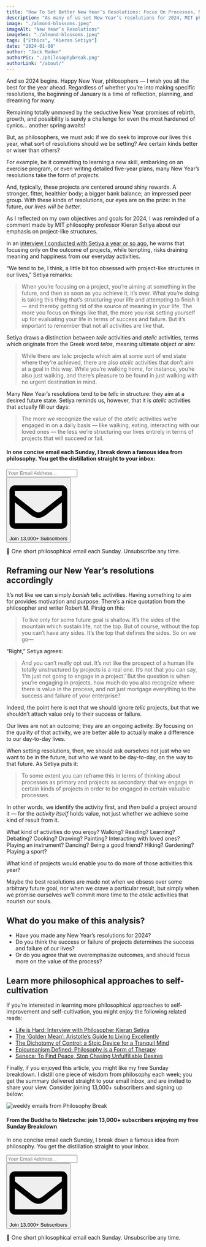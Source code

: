 ```yaml
---
title: "How To Set Better New Year’s Resolutions: Focus On Processes, Not Outcomes"
description: "As many of us set New Year’s resolutions for 2024, MIT philosophy professor Kieran Setiya argues that we might better serve ourselves by focusing on the quality of processes, not just the result of projects."
image: "./almond-blossoms.jpeg"
imageAlt: "New Year’s Resolutions"
imageSeo: "./almond-blossoms.jpeg"
tags: ["Ethics", "Kieran Setiya"]
date: "2024-01-08"
author: "Jack Maden"
authorPic: "./philosophybreak.png"
authorLink: "/about/"
---
```


<span class="big-letter">A</span>nd so 2024 begins. Happy New Year, philosophers — I wish you all the best for the year ahead. Regardless of whether you’re into making specific resolutions, the beginning of January is a time of reflection, planning, and dreaming for many.

Remaining totally unmoved by the seductive New Year promises of rebirth, growth, and possibility is surely a challenge for even the most hardened of cynics... another spring awaits!

But, as philosophers, we must ask: if we do seek to improve our lives this year, what sort of resolutions should we be setting? Are certain kinds better or wiser than others?

For example, be it committing to learning a new skill, embarking on an exercise program, or even writing detailed five-year plans, many New Year’s resolutions take the form of _projects._

And, typically, these projects are centered around shiny rewards. A stronger, fitter, healthier body; a bigger bank balance; an impressed peer group. With these kinds of resolutions, our eyes are on the prize: in the future, _our lives will be better._

As I reflected on my own objectives and goals for 2024, I was reminded of a comment made by MIT philosophy professor Kieran Setiya about our emphasis on project-like structures.

In an [interview I conducted with Setiya a year or so ago](/articles/life-is-hard-interview-with-mit-philosophy-professor-kieran-setiya/), he warns that focusing only on the outcome of projects, while tempting, risks draining meaning and happiness from our everyday activities.

“We tend to be, I think, a little bit too obsessed with project-like structures in our lives,” Setiya remarks:

>When you’re focusing on a project, you’re aiming at something in the future, and then as soon as you achieve it, it’s over. What you’re doing is taking this thing that’s structuring your life and attempting to finish it — and thereby getting rid of the source of meaning in your life. The more you focus on things like that, the more you risk setting yourself up for evaluating your life in terms of success and failure. But it’s important to remember that not all activities are like that.

Setiya draws a distinction between _telic_ activities and _atelic_ activities, terms which originate from the Greek word _telos_, meaning ultimate object or aim:

>While there are _telic_ projects which aim at some sort of end state where they’re achieved, there are also _atelic_ activities that don’t aim at a goal in this way. While you’re walking home, for instance, you’re also just walking, and there’s pleasure to be found in just walking with no urgent destination in mind.

Many New Year’s resolutions tend to be _telic_ in structure: they aim at a desired future state. Setiya reminds us, however, that it is _atelic_ activities that actually fill our days:

>The more we recognize the value of the _atelic_ activities we’re engaged in on a daily basis — like walking, eating, interacting with our loved ones — the less we’re structuring our lives entirely in terms of projects that will succeed or fail.

<!--small subscribe-->
<div class="course-promo darkradial-background subscribe text-center">
    <h4>In one concise email each Sunday, I break down a famous idea from philosophy. You get the distillation straight to your inbox:</h4>
    <div class="small-pad-top">
        <form action="https://app.convertkit.com/forms/5812400/subscriptions" method="post" data-sv-form="5812400" data-uid="be0e52d3c0" data-format="inline" data-version="6" data-options="{&quot;settings&quot;:{&quot;after_subscribe&quot;:{&quot;action&quot;:&quot;message&quot;,&quot;success_message&quot;:&quot;Thank you, philosopher! Your welcome email will land in your inbox shortly.&quot;,&quot;redirect_url&quot;:&quot;https://philosophybreak.com/thank-you/&quot;},&quot;analytics&quot;:{&quot;google&quot;:null,&quot;fathom&quot;:null,&quot;facebook&quot;:null,&quot;segment&quot;:null,&quot;pinterest&quot;:null,&quot;sparkloop&quot;:null,&quot;googletagmanager&quot;:null},&quot;modal&quot;:{&quot;trigger&quot;:&quot;timer&quot;,&quot;scroll_percentage&quot;:null,&quot;timer&quot;:5,&quot;devices&quot;:&quot;all&quot;,&quot;show_once_every&quot;:15},&quot;powered_by&quot;:{&quot;show&quot;:false,&quot;url&quot;:&quot;https://convertkit.com/features/forms?utm_campaign=poweredby&amp;utm_content=form&amp;utm_medium=referral&amp;utm_source=dynamic&quot;},&quot;recaptcha&quot;:{&quot;enabled&quot;:false},&quot;return_visitor&quot;:{&quot;action&quot;:&quot;show&quot;,&quot;custom_content&quot;:&quot;&quot;},&quot;slide_in&quot;:{&quot;display_in&quot;:&quot;bottom_right&quot;,&quot;trigger&quot;:&quot;timer&quot;,&quot;scroll_percentage&quot;:null,&quot;timer&quot;:5,&quot;devices&quot;:&quot;all&quot;,&quot;show_once_every&quot;:15},&quot;sticky_bar&quot;:{&quot;display_in&quot;:&quot;top&quot;,&quot;trigger&quot;:&quot;timer&quot;,&quot;scroll_percentage&quot;:null,&quot;timer&quot;:5,&quot;devices&quot;:&quot;all&quot;,&quot;show_once_every&quot;:15}},&quot;version&quot;:&quot;6&quot;}" min-width="400 500 600 700 800">
        <div data-style="clean"><ul data-element="errors" data-group="alert"></ul><div data-element="fields" data-stacked="false">
            <div>
                <input name="email_address" aria-label="Your Email Address..." placeholder="Your Email Address..." required type="email" />
            </div>
            <button class="button primary" type="submit" data-element="submit"><div><div></div><div></div><div></div></div><span><svg xmlns="http://www.w3.org/2000/svg" viewBox="0 0 512 512"><path d="M464 64H48C21.49 64 0 85.49 0 112v288c0 26.51 21.49 48 48 48h416c26.51 0 48-21.49 48-48V112c0-26.51-21.49-48-48-48zm0 48v40.805c-22.422 18.259-58.168 46.651-134.587 106.49-16.841 13.247-50.201 45.072-73.413 44.701-23.208.375-56.579-31.459-73.413-44.701C106.18 199.465 70.425 171.067 48 152.805V112h416zM48 400V214.398c22.914 18.251 55.409 43.862 104.938 82.646 21.857 17.205 60.134 55.186 103.062 54.955 42.717.231 80.509-37.199 103.053-54.947 49.528-38.783 82.032-64.401 104.947-82.653V400H48z"/></svg>Join 13,000+ Subscribers</span></button>
            </div>
            </div>
        </form>
        <p class="tiny-mar-top no-mar-bottom review-font">💭 One short philosophical email each Sunday. Unsubscribe any time.</p>
    </div>
</div>

## ​Reframing our New Year’s resolutions accordingly

<span class="big-letter">I</span>t’s not like we can simply _banish_ telic activities. Having something to aim for provides motivation and purpose. There’s a nice quotation from the philosopher and writer Robert M. Pirsig on this:

>To live only for some future goal is shallow. It’s the sides of the mountain which sustain life, not the top. But of course, without the top you can’t have any sides. It’s the top that defines the sides. So on we go—

“Right,” Setiya agrees:

>And you can’t really opt out. It’s not like the prospect of a human life totally unstructured by projects is a real one. It’s not that you can say, ‘I’m just not going to engage in a project.’ But the question is when you’re engaging in projects, how much do you also recognize where there is value in the process, and not just mortgage everything to the success and failure of your enterprise?

Indeed, the point here is not that we should ignore _telic_ projects, but that we shouldn’t attach value only to their success or failure.

Our lives are not an outcome; they are an ongoing activity. By focusing on the quality of that activity, we are better able to actually make a difference to our day-to-day lives.

When setting resolutions, then, we should ask ourselves not just who we want to be in the future, but who we want to be day-to-day, on the way to that future. As Setiya puts it:

>To some extent you can reframe this in terms of thinking about processes as primary and projects as secondary: that we engage in certain kinds of projects in order to be engaged in certain valuable processes.

In other words, we identify the activity first, and _then_ build a project around it — for the _activity itself_ holds value, not just whether we achieve some kind of result from it.

What kind of activities do you enjoy? Walking? Reading? Learning? Debating? Cooking? Drawing? Painting? Interacting with loved ones? Playing an instrument? Dancing? Being a good friend? Hiking? Gardening? Playing a sport?

What kind of projects would enable you to do more of those activities this year?

Maybe the best resolutions are made not when we obsess over some arbitrary future goal, nor when we crave a particular result, but simply when we promise ourselves we’ll commit more time to the _atelic_ activities that nourish our souls.

## What do you make of this analysis?

- Have you made any New Year’s resolutions for 2024? 
- Do you think the success or failure of projects determines the success and failure of our lives?
- Or do you agree that we overemphasize outcomes, and should focus more on the value of the process? 

## Learn more philosophical approaches to self-cultivation

<span class="big-letter">I</span>f you’re interested in learning more philosophical approaches to self-improvement and self-cultivation, you might enjoy the following related reads:

- [Life is Hard: Interview with Philosopher Kieran Setiya](/articles/life-is-hard-interview-with-mit-philosophy-professor-kieran-setiya/)
- [The ‘Golden Mean’: Aristotle’s Guide to Living Excellently](/articles/the-golden-mean-aristotle-guide-to-living-excellently/)
- [The Dichotomy of Control: a Stoic Device for a Tranquil Mind](/articles/dichotomy-of-control-a-stoic-device-for-a-tranquil-mind/)
- [Epicureanism Defined: Philosophy is a Form of Therapy](/articles/epicureanism-defined-philosophy-is-a-form-of-therapy/)
- [Seneca: To Find Peace, Stop Chasing Unfulfillable Desires](/articles/seneca-to-find-peace-stop-chasing-unfulfillable-desires/)

Finally, if you enjoyed this article, you might like my free Sunday breakdown. I distill one piece of wisdom from philosophy each week; you get the summary delivered straight to your email inbox, and are invited to share your view. Consider joining 13,000+ subscribers and signing up below:

<!--big subscribe-->
<div class="course-promo darkradial-background subscribe text-center">
    <img src="/static/6313d50bc32799a6c869239128784c7b/e7f7a/weekly-break.webp" alt="weekly emails from Philosophy Break">
    <h4>From the Buddha to Nietzsche: join 13,000+ subscribers enjoying my free Sunday Breakdown</h4>
    <p class="small-grey-font no-mar-bottom">In one concise email each Sunday, I break down a famous idea from philosophy. You get the distillation straight to your inbox.</p>
    <div class="small-pad-top">
        <form action="https://app.convertkit.com/forms/5812400/subscriptions" method="post" data-sv-form="5812400" data-uid="be0e52d3c0" data-format="inline" data-version="6" data-options="{&quot;settings&quot;:{&quot;after_subscribe&quot;:{&quot;action&quot;:&quot;message&quot;,&quot;success_message&quot;:&quot;Thank you, philosopher! Your welcome email will land in your inbox shortly.&quot;,&quot;redirect_url&quot;:&quot;https://philosophybreak.com/thank-you/&quot;},&quot;analytics&quot;:{&quot;google&quot;:null,&quot;fathom&quot;:null,&quot;facebook&quot;:null,&quot;segment&quot;:null,&quot;pinterest&quot;:null,&quot;sparkloop&quot;:null,&quot;googletagmanager&quot;:null},&quot;modal&quot;:{&quot;trigger&quot;:&quot;timer&quot;,&quot;scroll_percentage&quot;:null,&quot;timer&quot;:5,&quot;devices&quot;:&quot;all&quot;,&quot;show_once_every&quot;:15},&quot;powered_by&quot;:{&quot;show&quot;:false,&quot;url&quot;:&quot;https://convertkit.com/features/forms?utm_campaign=poweredby&amp;utm_content=form&amp;utm_medium=referral&amp;utm_source=dynamic&quot;},&quot;recaptcha&quot;:{&quot;enabled&quot;:false},&quot;return_visitor&quot;:{&quot;action&quot;:&quot;show&quot;,&quot;custom_content&quot;:&quot;&quot;},&quot;slide_in&quot;:{&quot;display_in&quot;:&quot;bottom_right&quot;,&quot;trigger&quot;:&quot;timer&quot;,&quot;scroll_percentage&quot;:null,&quot;timer&quot;:5,&quot;devices&quot;:&quot;all&quot;,&quot;show_once_every&quot;:15},&quot;sticky_bar&quot;:{&quot;display_in&quot;:&quot;top&quot;,&quot;trigger&quot;:&quot;timer&quot;,&quot;scroll_percentage&quot;:null,&quot;timer&quot;:5,&quot;devices&quot;:&quot;all&quot;,&quot;show_once_every&quot;:15}},&quot;version&quot;:&quot;6&quot;}" min-width="400 500 600 700 800">
        <div data-style="clean"><ul data-element="errors" data-group="alert"></ul><div data-element="fields" data-stacked="false">
            <div>
                <input name="email_address" aria-label="Your Email Address..." placeholder="Your Email Address..." required type="email" />
            </div>
            <button class="button primary" type="submit" data-element="submit"><div><div></div><div></div><div></div></div><span><svg xmlns="http://www.w3.org/2000/svg" viewBox="0 0 512 512"><path d="M464 64H48C21.49 64 0 85.49 0 112v288c0 26.51 21.49 48 48 48h416c26.51 0 48-21.49 48-48V112c0-26.51-21.49-48-48-48zm0 48v40.805c-22.422 18.259-58.168 46.651-134.587 106.49-16.841 13.247-50.201 45.072-73.413 44.701-23.208.375-56.579-31.459-73.413-44.701C106.18 199.465 70.425 171.067 48 152.805V112h416zM48 400V214.398c22.914 18.251 55.409 43.862 104.938 82.646 21.857 17.205 60.134 55.186 103.062 54.955 42.717.231 80.509-37.199 103.053-54.947 49.528-38.783 82.032-64.401 104.947-82.653V400H48z"/></svg>Join 13,000+ Subscribers</span></button>
            </div>
            </div>
        </form>
        <p class="tiny-mar-top no-mar-bottom review-font">💭 One short philosophical email each Sunday. Unsubscribe any time.</p>
    </div>
</div>